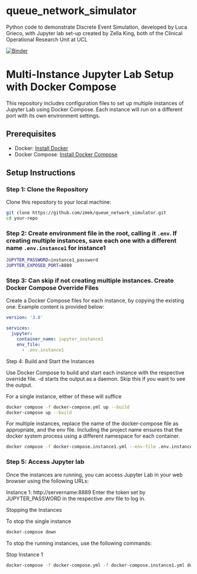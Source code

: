 # queue_network_simulator
Python code to demonstrate Discrete Event Simulation, developed by Luca Grieco, with Jupyter lab set-up created by Zella King, both of the Clinical Operational Research Unit at UCL

[![Binder](https://mybinder.org/badge_logo.svg)](https://mybinder.org/v2/gh/zmek/queue_network_simulator/HEAD?labpath=notebooks%2Ftest.ipynb)


# Multi-Instance Jupyter Lab Setup with Docker Compose

This repository includes configuration files to set up multiple instances of Jupyter Lab using Docker Compose. Each instance will run on a different port with its own environment settings.

## Prerequisites

- Docker: [Install Docker](https://docs.docker.com/get-docker/)
- Docker Compose: [Install Docker Compose](https://docs.docker.com/compose/install/)

## Setup Instructions

### Step 1: Clone the Repository

Clone this repository to your local machine:

```sh
git clone https://github.com/zmek/queue_network_simulator.git
cd your-repo
```

### Step 2: Create environment file in the root, calling it ```.env```. If creating multiple instances, save each one with a different name ```.env.instance1``` for instance1
```sh
JUPYTER_PASSWORD=instance1_password
JUPYTER_EXPOSED_PORT=8889
```

### Step 3: Can skip if not creating multiple instances. Create Docker Compose Override Files

Create a Docker Compose files for each instance, by copying the existing one. Example content is provided below:


```yaml
version: '3.8'

services:
  jupyter:
    container_name: jupyter_instance1
    env_file:
      - .env.instance1

```

Step 4: Build and Start the Instances

Use Docker Compose to build and start each instance with the respective override file. -d starts the output as a daemon. Skip this if you want to see the output. 

For a single instance, either of these will suffice

``` sh
docker compose -f docker-compose.yml up --build
docker-compose up --build

```

For multiple instances, replace the name of the docker-compose file as appropriate, and the env file. Including the project name ensures that the docker system process using a different namespace for each container. 

``` sh
docker compose -f docker-compose.instance1.yml --env-file .env.instance1 --project-name desworkshop_instance1 up --build -d
``` 

### Step 5: Access Jupyter lab

Once the instances are running, you can access Jupyter Lab in your web browser using the following URLs:

Instance 1: http://servername:8889
Enter the token set by JUPYTER_PASSWORD in the respective .env file to log in.

Stopping the Instances

To stop the single instance
```sh
docker-compose down

```
To stop the running instances, use the following commands:

Stop Instance 1
```sh
docker-compose -f docker-compose.yml -f docker-compose.instance1.yml down
```
